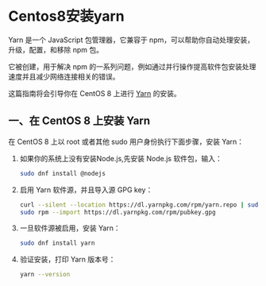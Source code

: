 # Centos8安装yarn

Yarn 是一个 JavaScript 包管理器，它兼容于 npm，可以帮助你自动处理安装，升级，配置，和移除 npm 包。

它被创建，用于解决 npm 的一系列问题，例如通过并行操作提高软件包安装处理速度并且减少网络连接相关的错误。

这篇指南将会引导你在 CentOS 8 上进行 [Yarn](https://yarnpkg.com/) 的安装。

## 一、在 CentOS 8 上安装 Yarn

在 CentOS 8 上以 root 或者其他 sudo 用户身份执行下面步骤，安装 Yarn：

1. 如果你的系统上没有安装Node.js,先安装 Node.js 软件包，输入：

   ```bash
   sudo dnf install @nodejs
   ```

2. 启用 Yarn 软件源，并且导入源 GPG key：

   ```bash
   curl --silent --location https://dl.yarnpkg.com/rpm/yarn.repo | sudo tee /etc/yum.repos.d/yarn.repo
   sudo rpm --import https://dl.yarnpkg.com/rpm/pubkey.gpg
   ```

3. 一旦软件源被启用，安装 Yarn：

   ```bash
   sudo dnf install yarn
   ```

4. 验证安装，打印 Yarn 版本号：

   ```bash
   yarn --version
   ```

   

